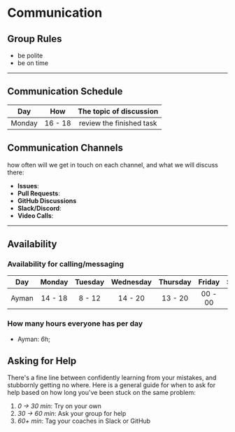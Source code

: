 # Communication

## Group Rules

- be polite
- be on time

---

## Communication Schedule

| Day    |   How   | The topic of discussion  |
| ------ | :-----: | :----------------------: |
| Monday | 16 - 18 | review the finished task |

## Communication Channels

how often will we get in touch on each channel, and what we will discuss there:

- **Issues**:
- **Pull Requests**:
- **GitHub Discussions**
- **Slack/Discord**:
- **Video Calls**:

---

## Availability

### Availability for calling/messaging

| Day   | Monday  | Tuesday | Wednesday | Thursday | Friday  | Saturday | Sunday  |
| ----- | :-----: | :-----: | :-------: | :------: | :-----: | :------: | :-----: |
| Ayman | 14 - 18 | 8 - 12  |  14 - 20  | 13 - 20  | 00 - 00 | 12 - 20  | 12 - 18 |

### How many hours everyone has per day

- Ayman: _6h_;

## Asking for Help

There's a fine line between confidently learning from your mistakes, and
stubbornly getting no where. Here is a general guide for when to ask for help
based on how long you've been stuck on the same problem:

1. _0 -> 30 min_: Try on your own
2. _30 -> 60 min_: Ask your group for help
3. _60+ min_: Tag your coaches in Slack or GitHub
